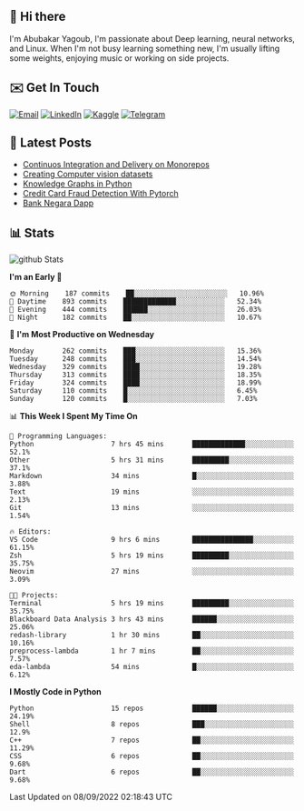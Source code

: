 ## 👋 Hi there

I'm Abubakar Yagoub, I'm passionate about Deep learning, neural networks, and
Linux. When I'm not busy learning something new, I'm usually lifting some
weights, enjoying music or working on side projects.

## ✉️ Get In Touch

[![Email](https://img.shields.io/badge/Email-f1f1f1?style=for-the-badge&logo=gmail&logoColor=0f111a)](mailto:git@blacksuan19.dev)
[![LinkedIn](https://img.shields.io/badge/LinkedIn-0077B5?style=for-the-badge&logo=linkedin&logoColor=white)](https://www.linkedin.com/in/blacksuan19/)
[![Kaggle](https://img.shields.io/badge/Kaggle-5acfff?style=for-the-badge&logo=kaggle&logoColor=white)](http://kaggle.com/abubakaryagob/)
[![Telegram](https://img.shields.io/badge/Telegram-2CA5E0?style=for-the-badge&logo=telegram&logoColor=white)](https://t.me/blacksuan19)

## 📩 Latest Posts

<!-- BLOG-POST-LIST:START -->
- [Continuos Integration and Delivery on Monorepos](http://blacksuan19.dev/blog/github-actions-monorepos/)
- [Creating Computer vision datasets](http://blacksuan19.dev/blog/creating-datasets/)
- [Knowledge Graphs in Python](http://blacksuan19.dev/projects/Knowledge_Graphs/)
- [Credit Card Fraud Detection With Pytorch](http://blacksuan19.dev/projects/credit-card-fraud-detection-with-pytorch/)
- [Bank Negara Dapp](http://blacksuan19.dev/projects/bank-negara/)
<!-- BLOG-POST-LIST:END -->

## 📊 Stats

![github Stats](https://github-readme-stats.vercel.app/api?username=blacksuan19&theme=github_dark&show_icons=true&count_private=true&custom_title=Github%20Stats&hide_border=true)

<!--START_SECTION:waka-->
**I'm an Early 🐤** 

```text
🌞 Morning    187 commits    ██░░░░░░░░░░░░░░░░░░░░░░░   10.96% 
🌆 Daytime    893 commits    █████████████░░░░░░░░░░░░   52.34% 
🌃 Evening    444 commits    ██████░░░░░░░░░░░░░░░░░░░   26.03% 
🌙 Night      182 commits    ██░░░░░░░░░░░░░░░░░░░░░░░   10.67%

```
📅 **I'm Most Productive on Wednesday** 

```text
Monday       262 commits    ███░░░░░░░░░░░░░░░░░░░░░░   15.36% 
Tuesday      248 commits    ███░░░░░░░░░░░░░░░░░░░░░░   14.54% 
Wednesday    329 commits    ████░░░░░░░░░░░░░░░░░░░░░   19.28% 
Thursday     313 commits    ████░░░░░░░░░░░░░░░░░░░░░   18.35% 
Friday       324 commits    ████░░░░░░░░░░░░░░░░░░░░░   18.99% 
Saturday     110 commits    █░░░░░░░░░░░░░░░░░░░░░░░░   6.45% 
Sunday       120 commits    █░░░░░░░░░░░░░░░░░░░░░░░░   7.03%

```


📊 **This Week I Spent My Time On** 

```text
💬 Programming Languages: 
Python                   7 hrs 45 mins       █████████████░░░░░░░░░░░░   52.1% 
Other                    5 hrs 31 mins       █████████░░░░░░░░░░░░░░░░   37.1% 
Markdown                 34 mins             █░░░░░░░░░░░░░░░░░░░░░░░░   3.88% 
Text                     19 mins             ░░░░░░░░░░░░░░░░░░░░░░░░░   2.13% 
Git                      13 mins             ░░░░░░░░░░░░░░░░░░░░░░░░░   1.54%

🔥 Editors: 
VS Code                  9 hrs 6 mins        ███████████████░░░░░░░░░░   61.15% 
Zsh                      5 hrs 19 mins       █████████░░░░░░░░░░░░░░░░   35.75% 
Neovim                   27 mins             ░░░░░░░░░░░░░░░░░░░░░░░░░   3.09%

🐱‍💻 Projects: 
Terminal                 5 hrs 19 mins       █████████░░░░░░░░░░░░░░░░   35.75% 
Blackboard Data Analysis 3 hrs 43 mins       ██████░░░░░░░░░░░░░░░░░░░   25.06% 
redash-library           1 hr 30 mins        ██░░░░░░░░░░░░░░░░░░░░░░░   10.16% 
preprocess-lambda        1 hr 7 mins         ██░░░░░░░░░░░░░░░░░░░░░░░   7.57% 
eda-lambda               54 mins             █░░░░░░░░░░░░░░░░░░░░░░░░   6.12%

```

**I Mostly Code in Python** 

```text
Python                   15 repos            ██████░░░░░░░░░░░░░░░░░░░   24.19% 
Shell                    8 repos             ███░░░░░░░░░░░░░░░░░░░░░░   12.9% 
C++                      7 repos             ██░░░░░░░░░░░░░░░░░░░░░░░   11.29% 
CSS                      6 repos             ██░░░░░░░░░░░░░░░░░░░░░░░   9.68% 
Dart                     6 repos             ██░░░░░░░░░░░░░░░░░░░░░░░   9.68%

```



 Last Updated on 08/09/2022 02:18:43 UTC
<!--END_SECTION:waka-->

